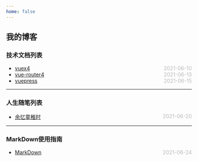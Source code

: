 ```yaml
---
home: false
---
```

## 我的博客
### 技术文档列表
* [vuex4](./vue/vuex)  <span style="color:#bbb; float:right">2021-06-10</span>
* [vue-router4](./vue/vue-router)  <span style="color:#bbb; float:right">2021-06-13</span>
* [vuepress](./blog-daily/use-vuepress)  <span style="color:#bbb; float:right">2021-06-15</span>
--- ---
### 人生随笔列表
*  [余忆童稚时](./self-daily/remind-self)  <span style="color:#bbb; float:right">2021-06-20</span>
--- ---
### MarkDown使用指南
*  [MarkDown](./blog-daily/use-markdown)  <span style="color:#bbb; float:right">2021-06-24</span>
<!-- <Category-List></Category-List> -->
